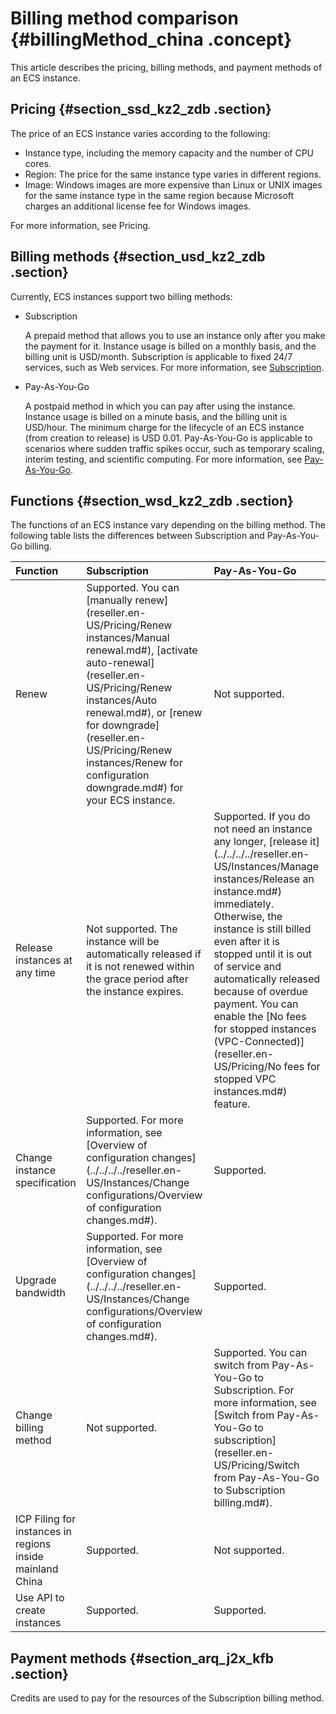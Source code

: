 # Billing method comparison {#billingMethod_china .concept}

This article describes the pricing, billing methods, and payment methods of an ECS instance.

## Pricing {#section_ssd_kz2_zdb .section}

The price of an ECS instance varies according to the following:

-   Instance type, including the memory capacity and the number of CPU cores.
-   Region: The price for the same instance type varies in different regions.
-   Image: Windows images are more expensive than Linux or UNIX images for the same instance type in the same region because Microsoft charges an additional license fee for Windows images.

For more information, see Pricing.

## Billing methods {#section_usd_kz2_zdb .section}

Currently, ECS instances support two billing methods:

-   Subscription

    A prepaid method that allows you to use an instance only after you make the payment for it. Instance usage is billed on a monthly basis, and the billing unit is USD/month. Subscription is applicable to fixed 24/7 services, such as Web services. For more information, see [Subscription](reseller.en-US/Pricing/Subscription.md#).

-   Pay-As-You-Go

    A postpaid method in which you can pay after using the instance. Instance usage is billed on a minute basis, and the billing unit is USD/hour. The minimum charge for the lifecycle of an ECS instance \(from creation to release\) is USD 0.01. Pay-As-You-Go is applicable to scenarios where sudden traffic spikes occur, such as temporary scaling, interim testing, and scientific computing. For more information, see [Pay-As-You-Go](reseller.en-US/Pricing/Pay-As-You-Go.md#).


## Functions {#section_wsd_kz2_zdb .section}

The functions of an ECS instance vary depending on the billing method. The following table lists the differences between Subscription and Pay-As-You-Go billing.

|Function|Subscription|Pay-As-You-Go|
|:-------|:-----------|:------------|
|Renew|Supported. You can [manually renew](reseller.en-US/Pricing/Renew instances/Manual renewal.md#), [activate auto-renewal](reseller.en-US/Pricing/Renew instances/Auto renewal.md#), or [renew for downgrade](reseller.en-US/Pricing/Renew instances/Renew for configuration downgrade.md#) for your ECS instance.|Not supported.|
|Release instances at any time|Not supported. The instance will be automatically released if it is not renewed within the grace period after the instance expires.|Supported. If you do not need an instance any longer, [release it](../../../../reseller.en-US/Instances/Manage instances/Release an instance.md#) immediately. Otherwise, the instance is still billed even after it is stopped until it is out of service and automatically released because of overdue payment. You can enable the [No fees for stopped instances \(VPC-Connected\)](reseller.en-US/Pricing/No fees for stopped VPC instances.md#) feature.|
|Change instance specification|Supported. For more information, see [Overview of configuration changes](../../../../reseller.en-US/Instances/Change configurations/Overview of configuration changes.md#).|Supported.|
|Upgrade bandwidth|Supported. For more information, see [Overview of configuration changes](../../../../reseller.en-US/Instances/Change configurations/Overview of configuration changes.md#).|Supported.|
|Change billing method|Not supported.|Supported. You can switch from Pay-As-You-Go to Subscription. For more information, see [Switch from Pay-As-You-Go to subscription](reseller.en-US/Pricing/Switch from Pay-As-You-Go to Subscription billing.md#).|
|ICP Filing for instances in regions inside mainland China|Supported.|Not supported.|
|Use API to create instances|Supported.|Supported.|

## Payment methods {#section_arq_j2x_kfb .section}

Credits are used to pay for the resources of the Subscription billing method.

